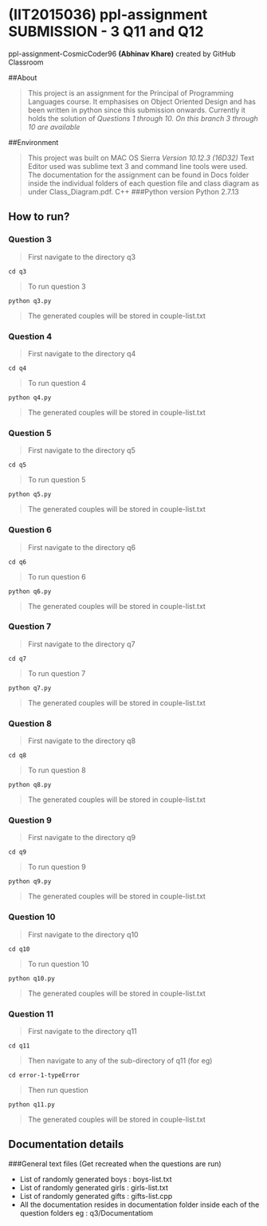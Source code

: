 # (IIT2015036) ppl-assignment SUBMISSION - 3 Q11 and Q12
ppl-assignment-CosmicCoder96 **(Abhinav Khare)**  created by GitHub Classroom

##About

>This project is an assignment for the Principal of Programming Languages course. It emphasises on Object Oriented Design and has been written in python since this submission onwards. Currently it holds the solution of *Questions 1 through 10. On this branch 3 through 10 are available*

##Environment

>This project was built on  MAC OS Sierra *Version 10.12.3 (16D32)* Text Editor used was sublime text 3 and command line tools were used.
The documentation for the assignment can be found in Docs folder inside the individual folders of each question file and class diagram as under Class_Diagram.pdf.
C++ 
###Python  version
Python 2.7.13


## How to run?


### Question 3
>First navigate to the directory q3
```
cd q3
```
>To run question 3
```
python q3.py
```
>The generated couples will be stored in couple-list.txt
  

### Question 4
>First navigate to the directory q4
```
cd q4
```
>To run question 4
```
python q4.py
```
>The generated couples will be stored in couple-list.txt
  
### Question 5
>First navigate to the directory q5
```
cd q5
```
>To run question 5
```
python q5.py
```
>The generated couples will be stored in couple-list.txt
### Question 6
>First navigate to the directory q6
```
cd q6
```
>To run question 6
```
python q6.py
```
>The generated couples will be stored in couple-list.txt
  
### Question 7
>First navigate to the directory q7
```
cd q7
```
>To run question 7
```
python q7.py
```
>The generated couples will be stored in couple-list.txt
 
### Question 8
>First navigate to the directory q8
```
cd q8
```
>To run question 8
```
python q8.py
```
>The generated couples will be stored in couple-list.txt

### Question 9
>First navigate to the directory q9
```
cd q9
```
>To run question 9
```
python q9.py
```
>The generated couples will be stored in couple-list.txt
  
### Question 10
>First navigate to the directory q10
```
cd q10
```
>To run question 10
```
python q10.py
```
>The generated couples will be stored in couple-list.txt

### Question 11
>First navigate to the directory q11
```
cd q11
```
>Then navigate to any of the  sub-directory of q11 (for eg)
```
cd error-1-typeError
```

>Then run question
```
python q11.py
```
>The generated couples will be stored in couple-list.txt
  
## Documentation details
###General text files (Get recreated when the questions are run)
  * List of randomly generated boys : boys-list.txt
  * List of randomly generated girls : girls-list.txt
  * List of randomly generated gifts : gifts-list.cpp
  * All the documentation resides in documentation folder inside each of the question folders eg : q3/Documentatiom

